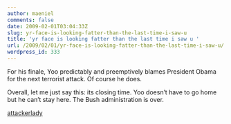 ```yaml
---
author: maeniel
comments: false
date: 2009-02-01T03:04:33Z
slug: yr-face-is-looking-fatter-than-the-last-time-i-saw-u
title: 'yr face is looking fatter than the last time i saw u '
url: /2009/02/01/yr-face-is-looking-fatter-than-the-last-time-i-saw-u/
wordpress_id: 333
---
```


For his finale, Yoo predictably and preemptively blames President Obama for the next terrorist attack. Of course he does.

Overall, let me just say this: its closing time. Yoo doesn’t have to go home but he can’t stay here. The Bush administration is over.

[attackerlady](http://attackerman.firedoglake.com/2009/01/29/youre-a-loudmouth-baby-you-better-shut-up/)
